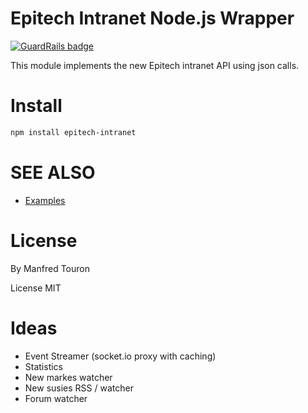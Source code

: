 Epitech Intranet Node.js Wrapper
================================

[![GuardRails badge](https://badges.production.guardrails.io/moul/node-epitech-intranet.svg)](https://www.guardrails.io)

This module implements the new Epitech intranet API using json calls.

Install
=======

```bash
npm install epitech-intranet
```

SEE ALSO
========

* [Examples](https://github.com/moul/node-epitech-intranet/tree/master/examples)

License
=======

By Manfred Touron

License MIT

Ideas
=====

- Event Streamer (socket.io proxy with caching)
- Statistics
- New markes watcher
- New susies RSS / watcher
- Forum watcher

